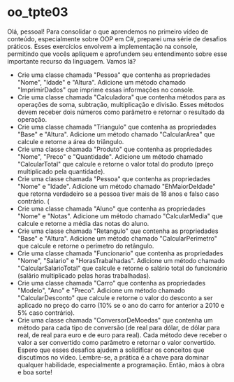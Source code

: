 # oo_tpte03
Olá, pessoal! Para consolidar o que aprendemos no primeiro vídeo de conteúdo, especialmente sobre OOP em C#, preparei uma série de desafios práticos. Esses exercícios envolvem a implementação  na console, permitindo que vocês apliquem e aprofundem seu entendimento sobre esse importante recurso da linguagem. Vamos lá?

- Crie uma classe chamada "Pessoa" que contenha as propriedades "Nome", "Idade" e "Altura". Adicione um método chamado "ImprimirDados" que imprime essas informações no console. 
- Crie uma classe chamada "Calculadora" que contenha métodos para as operações de soma, subtração, multiplicação e divisão. Esses métodos devem receber dois números como parâmetro e retornar o resultado da operação. 
- Crie uma classe chamada "Triangulo" que contenha as propriedades "Base" e "Altura". Adicione um método chamado "CalcularArea" que calcule e retorne a área do triângulo.
- Crie uma classe chamada "Produto" que contenha as propriedades "Nome", "Preco" e "Quantidade". Adicione um método chamado "CalcularTotal" que calcule e retorne o valor total do produto (preço multiplicado pela quantidade). 
- Crie uma classe chamada "Pessoa" que contenha as propriedades "Nome" e "Idade". Adicione um método chamado "EhMaiorDeIdade" que retorna verdadeiro se a pessoa tiver mais de 18 anos e falso caso contrário. (
- Crie uma classe chamada "Aluno" que contenha as propriedades "Nome" e "Notas". Adicione um método chamado "CalcularMedia" que calcule e retorne a média das notas do aluno.
- Crie uma classe chamada "Retangulo" que contenha as propriedades "Base" e "Altura". Adicione um método chamado "CalcularPerimetro" que calcule e retorne o perímetro do retângulo. 
- Crie uma classe chamada "Funcionario" que contenha as propriedades "Nome", "Salario" e "HorasTrabalhadas". Adicione um método chamado "CalcularSalarioTotal" que calcule e retorne o salário total do funcionário (salário multiplicado pelas horas trabalhadas). 
- Crie uma classe chamada "Carro" que contenha as propriedades "Modelo", "Ano" e "Preco". Adicione um método chamado "CalcularDesconto" que calcule e retorne o valor do desconto a ser aplicado no preço do carro (10% se o ano do carro for anterior a 2010 e 5% caso contrário). 
- Crie uma classe chamada "ConversorDeMoedas" que contenha um método para cada tipo de conversão (de real para dólar, de dólar para real, de real para euro e de euro para real). Cada método deve receber o valor a ser convertido como parâmetro e retornar o valor convertido.
Espero que esses desafios ajudem a solidificar os conceitos que discutimos no vídeo. Lembre-se, a prática é a chave para dominar qualquer habilidade, especialmente a programação. Então, mãos à obra e boa sorte!
